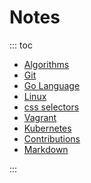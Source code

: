 # Notes

::: toc
* [Algorithms](algorithms/index.md)
* [Git](git.md)
* [Go Language](golang/index.md)
* [Linux](linux/index.md)
* [css selectors](css_selectors.md)
* [Vagrant](vagrant.md)
* [Kubernetes](kubernetes/index.md)
* [Contributions](contributions.md)
* [Markdown](markdown.md)

:::


